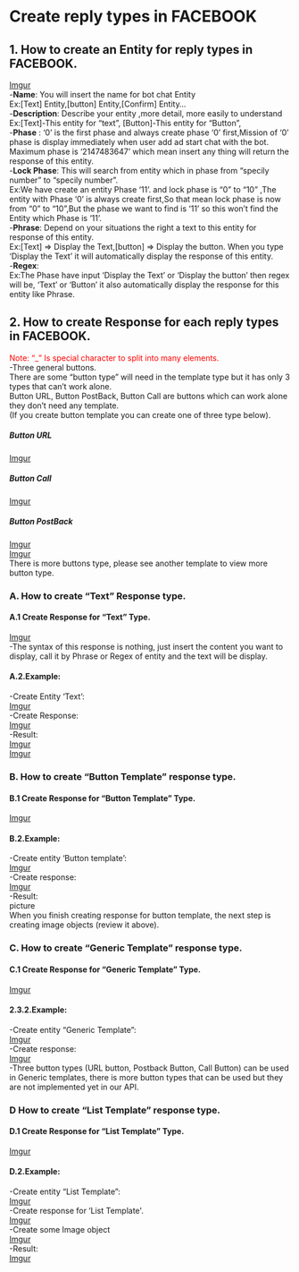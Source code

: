 # Create reply types in FACEBOOK
## 1. How to create an Entity for reply types in FACEBOOK.
[Imgur](https://i.imgur.com/mws0xIY.png)
<br/>
-**Name**: You will insert the name for bot chat Entity
<br/>
Ex:[Text] Entity,[button] Entity,[Confirm] Entity…
<br/>
-**Description**: Describe your entity ,more detail, more easily to understand
<br/>
Ex:[Text]-This entity for “text”, [Button]-This entity for “Button”,
<br/>
-**Phase** : ‘0’ is the first phase and always create phase ‘0’ first,Mission of ‘0’ phase is display immediately when user add ad start chat with the bot. Maximum phase is ‘2147483647’ which mean insert any thing will return the response of this entity.
<br/>
-**Lock Phase**: This will search from entity which in phase from “specily number” to “specily number”.
<br/>
Ex:We have create an entity Phase ‘11’. and lock phase is “0” to “10” ,The entity with Phase ‘0’ is always create first,So that mean lock phase is now from “0” to “10”,But the phase we want to find is ‘11’ so this won’t find the Entity which Phase is ‘11’. 
<br/>
-**Phrase**: Depend on your situations the right a text to this entity for response of this entity.
<br/>
Ex:[Text] => Display the Text,[button] => Display the button. When you type ‘Display the Text’ it will automatically display the response of this entity.
<br/>
-**Regex**:
<br/>
Ex:The Phase have input ‘Display the Text’ or ‘Display the button’ then regex will be, ‘Text’ or ‘Button’ it also automatically display the response for this entity like Phrase.
<br/>
## 2. How to create Response for each reply types in FACEBOOK.
<span style="color:red">Note:  “_” Is special character to split into many elements.</span>
<br/>
-Three general buttons.
<br/>
There are some “button type” will need in the template type but it has only 3 types that can’t	work alone.
<br/>
Button URL, Button PostBack, Button Call are buttons which can work alone they don’t need any 	template. 
<br/>
(If you create button template you can create one of three type below).
<br/>
##### Button URL
[Imgur](https://i.imgur.com/wsoexa1.png)
##### Button Call
[Imgur](https://i.imgur.com/Vph2RcL.png)
##### Button PostBack
[Imgur](https://i.imgur.com/VzhAGsc.png)
<br/>
[Imgur](https://i.imgur.com/WyNI8Wd.png)
<br/>
There is more buttons type, please see another template to view more button type.
### A. How to create “Text” Response type.
#### A.1 Create Response for “Text” Type.
[Imgur](https://i.imgur.com/eLHXFKJ.png)
<br/>
-The syntax of this response is nothing, just insert the content you want to display, call it by Phrase or Regex of entity and the text will be display.
#### A.2.Example:
-Create Entity ‘Text’:
<br/>
[Imgur](https://i.imgur.com/tpcNvzk.png)
<br/>
-Create Response:
<br/>
[Imgur](https://i.imgur.com/ywKskXI.png)
<br/>
-Result:
<br/>
[Imgur](https://i.imgur.com/ZzqB0j8.png)
<br/>
[Imgur](https://i.imgur.com/qzAkfjz.png)
### B. How to create “Button Template” response type.
#### B.1 Create Response for “Button Template” Type.
[Imgur](https://i.imgur.com/VqwZHwJ.png)
#### B.2.Example:
-Create entity ‘Button template’:
<br/>
[Imgur](https://i.imgur.com/CUFXvHt.png)
<br/>
-Create response:
<br/>
[Imgur](https://i.imgur.com/r2xfDqU.png)
<br/>
-Result:
<br/>
picture 
<br/>
When you finish creating response for button template, the next step is creating image objects (review it above).
### C. How to create “Generic Template” response type.
#### C.1 Create Response for “Generic Template” Type.
[Imgur](https://i.imgur.com/vc2j4XY.png)
#### 2.3.2.Example:
-Create entity “Generic Template”:
<br/>
[Imgur](https://i.imgur.com/zpkzdjf.png)
<br/>
-Create response:
<br/>
[Imgur](https://i.imgur.com/8G1v9VE.png)
<br/>
-Three button types (URL button, Postback Button, Call Button) can be used in Generic templates, there is more button types that can be used but they are not implemented yet in our API.
### D How to create “List Template” response type.
#### D.1 Create Response for “List Template” Type.
[Imgur](https://i.imgur.com/BarAN6j.png)
#### D.2.Example:
-Create entity “List Template”:
<br/>
[Imgur](https://i.imgur.com/tYoUAVV.png)
<br/>
-Create response for ‘List Template'.
<br/>
[Imgur](https://i.imgur.com/9HHuvWe.png)
<br/>
-Create some Image object
<br/>
[Imgur](https://i.imgur.com/PXMJgP2.png)
<br/>
-Result:
<br/>
[Imgur](https://i.imgur.com/OdWFU1n.png)

